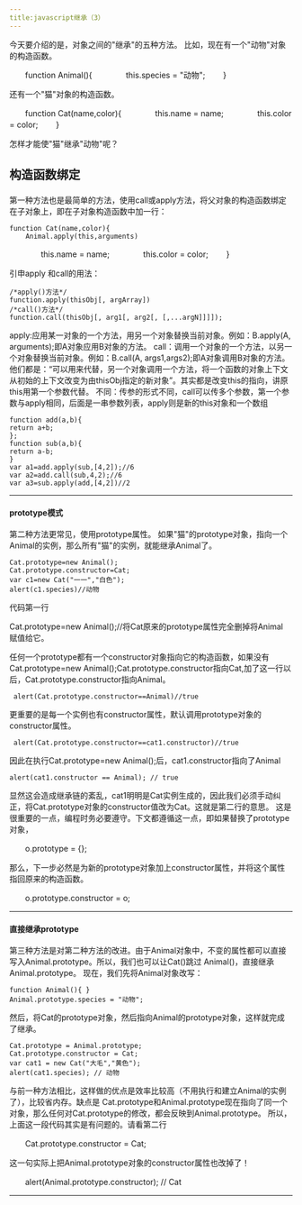 ```yaml
---
title:javascript继承（3）
---
```


今天要介绍的是，对象之间的"继承"的五种方法。
比如，现在有一个"动物"对象的构造函数。

　　function Animal(){
　　　　this.species = "动物";
　　}

还有一个"猫"对象的构造函数。

　　function Cat(name,color){
　　　　this.name = name;
　　　　this.color = color;
　　}

怎样才能使"猫"继承"动物"呢？
## 构造函数绑定 <p id="part1"></p>
第一种方法也是最简单的方法，使用call或apply方法，将父对象的构造函数绑定在子对象上，即在子对象构造函数中加一行：

	function Cat(name,color){
	    Animal.apply(this,arguments)
　　　　this.name = name;
　　　　this.color = color;
　　}

引申apply 和call的用法：

	/*apply()方法*/
	function.apply(thisObj[, argArray])
	/*call()方法*/
	function.call(thisObj[, arg1[, arg2[, [,...argN]]]]);

apply:应用某一对象的一个方法，用另一个对象替换当前对象。例如：B.apply(A, arguments);即A对象应用B对象的方法。
call：调用一个对象的一个方法，以另一个对象替换当前对象。例如：B.call(A, args1,args2);即A对象调用B对象的方法。
他们都是：“可以用来代替，另一个对象调用一个方法，将一个函数的对象上下文从初始的上下文改变为由thisObj指定的新对象”。其实都是改变this的指向，讲原this用第一个参数代替。
不同：传参的形式不同，call可以传多个参数，第一个参数与apply相同，后面是一串参数列表，apply则是新的this对象和一个数组

    function add(a,b){
    return a+b;
    };
    function sub(a,b){
    return a-b;
    }
    var a1=add.apply(sub,[4,2]);//6
    var a2=add.call(sub,4,2);//6
    var a3=sub.apply(add,[4,2])//2

----------------------------------

#### prototype模式
第二种方法更常见，使用prototype属性。
如果"猫"的prototype对象，指向一个Animal的实例，那么所有"猫"的实例，就能继承Animal了。

    Cat.prototype=new Animal();
    Cat.prototype.constructor=Cat;
    var c1=new Cat("一一","白色");
    alert(c1.species)//动物

代码第一行

   Cat.prototype=new Animal();//将Cat原来的prototype属性完全删掉将Animal 赋值给它。

任何一个prototype都有一个constructor对象指向它的构造函数，如果没有Cat.prototype=new Animal();Cat.prototype.constructor指向Cat,加了这一行以后，Cat.prototype.constructor指向Animal。

     alert(Cat.prototype.constructor==Animal)//true

更重要的是每一个实例也有constructor属性，默认调用prototype对象的constructor属性。

     alert(Cat.prototype.constructor==cat1.constructor)//true

因此在执行Cat.prototype=new Animal();后，cat1.constructor指向了Animal

    alert(cat1.constructor == Animal); // true

显然这会造成继承链的紊乱，cat1明明是Cat实例生成的，因此我们必须手动纠正，将Cat.prototype对象的constructor值改为Cat。这就是第二行的意思。
这是很重要的一点，编程时务必要遵守。下文都遵循这一点，即如果替换了prototype对象，

　　o.prototype = {};

那么，下一步必然是为新的prototype对象加上constructor属性，并将这个属性指回原来的构造函数。

　　o.prototype.constructor = o;

----------------------------------

#### 直接继承prototype
第三种方法是对第二种方法的改进。由于Animal对象中，不变的属性都可以直接写入Animal.prototype。所以，我们也可以让Cat()跳过 Animal()，直接继承Animal.prototype。
现在，我们先将Animal对象改写：

    function Animal(){ }
    Animal.prototype.species = "动物";

然后，将Cat的prototype对象，然后指向Animal的prototype对象，这样就完成了继承。

    Cat.prototype = Animal.prototype;
    Cat.prototype.constructor = Cat;
    var cat1 = new Cat("大毛","黄色");
    alert(cat1.species); // 动物

与前一种方法相比，这样做的优点是效率比较高（不用执行和建立Animal的实例了），比较省内存。缺点是 Cat.prototype和Animal.prototype现在指向了同一个对象，那么任何对Cat.prototype的修改，都会反映到Animal.prototype。
所以，上面这一段代码其实是有问题的。请看第二行

　　Cat.prototype.constructor = Cat;

这一句实际上把Animal.prototype对象的constructor属性也改掉了！

　　alert(Animal.prototype.constructor); // Cat

----------------------------------
